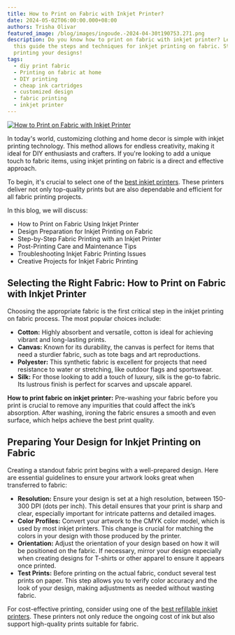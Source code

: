 ```yaml
---
title: How to Print on Fabric with Inkjet Printer?
date: 2024-05-02T06:00:00.000+08:00
authors: Trisha Olivar
featured_image: /blog/images/ingoude.-2024-04-30t190753.271.png
description: Do you know how to print on fabric with inkjet printer? Learn in
  this guide the steps and techniques for inkjet printing on fabric. Start
  printing your designs!
tags:
  - diy print fabric
  - Printing on fabric at home
  - DIY printing
  - cheap ink cartridges
  - customized design
  - fabric printing
  - inkjet printer
---
```

[![How to Print on Fabric with Inkjet Printer](/blog/images/ingoude.-2024-04-30t190753.271.png "How to Print on Fabric with Inkjet Printer")](/blog/images/ingoude.-2024-04-30t190753.271.png)

In today's world, customizing clothing and home decor is simple with inkjet printing technology. This method allows for endless creativity, making it ideal for DIY enthusiasts and crafters. If you're looking to add a unique touch to fabric items, using inkjet printing on fabric is a direct and effective approach. 

To begin, it's crucial to select one of the [best inkjet printers](https://www.compandsave.com/blog/posts/the-best-all-in-one-inkjet-printers-for-efficient-printing-top-6-picks.html). These printers deliver not only top-quality prints but are also dependable and efficient for all fabric printing projects.

In this blog, we will discuss:

* How to Print on Fabric Using Inkjet Printer 
* Design Preparation for Inkjet Printing on Fabric
* Step-by-Step Fabric Printing with an Inkjet Printer
* Post-Printing Care and Maintenance Tips
* Troubleshooting Inkjet Fabric Printing Issues
* Creative Projects for Inkjet Fabric Printing

## Selecting the Right Fabric: How to Print on Fabric with Inkjet Printer

Choosing the appropriate fabric is the first critical step in the inkjet printing on fabric process. The most popular choices include:

* **Cotton:** Highly absorbent and versatile, cotton is ideal for achieving vibrant and long-lasting prints.
* **Canvas:** Known for its durability, the canvas is perfect for items that need a sturdier fabric, such as tote bags and art reproductions.
* **Polyester:** This synthetic fabric is excellent for projects that need resistance to water or stretching, like outdoor flags and sportswear.
* **Silk:** For those looking to add a touch of luxury, silk is the go-to fabric. Its lustrous finish is perfect for scarves and upscale apparel.

**How to print fabric on inkjet printer:** Pre-washing your fabric before you print is crucial to remove any impurities that could affect the ink’s absorption. After washing, ironing the fabric ensures a smooth and even surface, which helps achieve the best print quality.

## Preparing Your Design for Inkjet Printing on Fabric

Creating a standout fabric print begins with a well-prepared design. Here are essential guidelines to ensure your artwork looks great when transferred to fabric:

* **Resolution:** Ensure your design is set at a high resolution, between 150-300 DPI (dots per inch). This detail ensures that your print is sharp and clear, especially important for intricate patterns and detailed images.
* **Color Profiles:** Convert your artwork to the CMYK color model, which is used by most inkjet printers. This change is crucial for matching the colors in your design with those produced by the printer.
* **Orientation:** Adjust the orientation of your design based on how it will be positioned on the fabric. If necessary, mirror your design especially when creating designs for T-shirts or other apparel to ensure it appears once printed.
* **Test Prints:** Before printing on the actual fabric, conduct several test prints on paper. This step allows you to verify color accuracy and the look of your design, making adjustments as needed without wasting fabric.

For cost-effective printing, consider using one of the [best refillable inkjet printers](https://www.compandsave.com/blog/posts/best-refillable-inkjet-printer-our-top-4-picks.html). These printers not only reduce the ongoing cost of ink but also support high-quality prints suitable for fabric.
